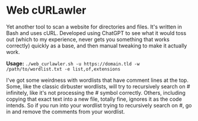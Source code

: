 # Web cURLawler
Yet another tool to scan a website for directories and files.  It's written in Bash and uses cURL.  Developed using ChatGPT to see what it would toss out (which to my experience, never gets you something that works correctly) quickly as a base, and then manual tweaking to make it actually work.

**Usage:** ```./web_curlawler.sh -u https://domain.tld -w /path/to/wordlist.txt -e list,of,extensions```

I've got some weirdness with wordlists that have comment lines at the top.  Some, like the classic dirbuster wordlists, will try to recursively search on # infinitely, like it's not processing the # symbol correctly.  Others, including copying that exact text into a new file, totally fine, ignores it as the code intends.  So if you run into your wordlist trying to recursively search on #, go in and remove the comments from your wordlist.
